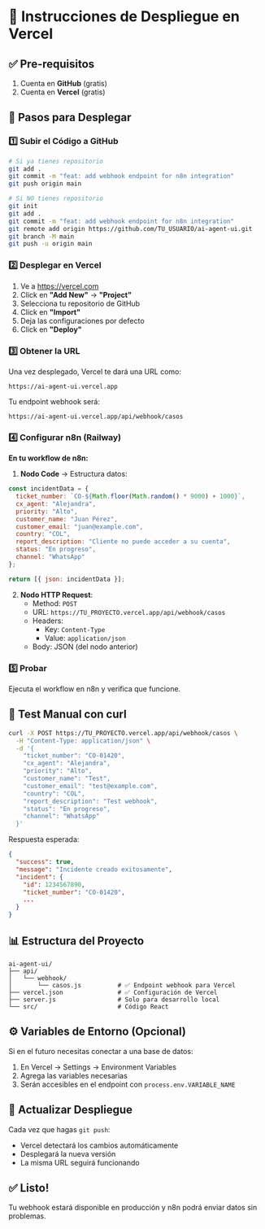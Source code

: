 # 🚀 Instrucciones de Despliegue en Vercel

## ✅ Pre-requisitos

1. Cuenta en **GitHub** (gratis)
2. Cuenta en **Vercel** (gratis)

## 📝 Pasos para Desplegar

### 1️⃣ Subir el Código a GitHub

```bash
# Si ya tienes repositorio
git add .
git commit -m "feat: add webhook endpoint for n8n integration"
git push origin main

# Si NO tienes repositorio
git init
git add .
git commit -m "feat: add webhook endpoint for n8n integration"
git remote add origin https://github.com/TU_USUARIO/ai-agent-ui.git
git branch -M main
git push -u origin main
```

### 2️⃣ Desplegar en Vercel

1. Ve a https://vercel.com
2. Click en **"Add New"** → **"Project"**
3. Selecciona tu repositorio de GitHub
4. Click en **"Import"**
5. Deja las configuraciones por defecto
6. Click en **"Deploy"**

### 3️⃣ Obtener la URL

Una vez desplegado, Vercel te dará una URL como:
```
https://ai-agent-ui.vercel.app
```

Tu endpoint webhook será:
```
https://ai-agent-ui.vercel.app/api/webhook/casos
```

### 4️⃣ Configurar n8n (Railway)

**En tu workflow de n8n:**

1. **Nodo Code** → Estructura datos:
```javascript
const incidentData = {
  ticket_number: `CO-${Math.floor(Math.random() * 9000) + 1000}`,
  cx_agent: "Alejandra",
  priority: "Alto",
  customer_name: "Juan Pérez",
  customer_email: "juan@example.com",
  country: "COL",
  report_description: "Cliente no puede acceder a su cuenta",
  status: "En progreso",
  channel: "WhatsApp"
};

return [{ json: incidentData }];
```

2. **Nodo HTTP Request**:
   - Method: `POST`
   - URL: `https://TU_PROYECTO.vercel.app/api/webhook/casos`
   - Headers:
     - Key: `Content-Type`
     - Value: `application/json`
   - Body: JSON (del nodo anterior)

### 5️⃣ Probar

Ejecuta el workflow en n8n y verifica que funcione.

## 🧪 Test Manual con curl

```bash
curl -X POST https://TU_PROYECTO.vercel.app/api/webhook/casos \
  -H "Content-Type: application/json" \
  -d '{
    "ticket_number": "CO-01420",
    "cx_agent": "Alejandra",
    "priority": "Alto",
    "customer_name": "Test",
    "customer_email": "test@example.com",
    "country": "COL",
    "report_description": "Test webhook",
    "status": "En progreso",
    "channel": "WhatsApp"
  }'
```

Respuesta esperada:
```json
{
  "success": true,
  "message": "Incidente creado exitosamente",
  "incident": {
    "id": 1234567890,
    "ticket_number": "CO-01420",
    ...
  }
}
```

## 📊 Estructura del Proyecto

```
ai-agent-ui/
├── api/
│   └── webhook/
│       └── casos.js          # ✅ Endpoint webhook para Vercel
├── vercel.json               # ✅ Configuración de Vercel
├── server.js                 # Solo para desarrollo local
└── src/                      # Código React
```

## ⚙️ Variables de Entorno (Opcional)

Si en el futuro necesitas conectar a una base de datos:

1. En Vercel → Settings → Environment Variables
2. Agrega las variables necesarias
3. Serán accesibles en el endpoint con `process.env.VARIABLE_NAME`

## 🔄 Actualizar Despliegue

Cada vez que hagas `git push`:
- Vercel detectará los cambios automáticamente
- Desplegará la nueva versión
- La misma URL seguirá funcionando

## ✅ Listo!

Tu webhook estará disponible en producción y n8n podrá enviar datos sin problemas.

